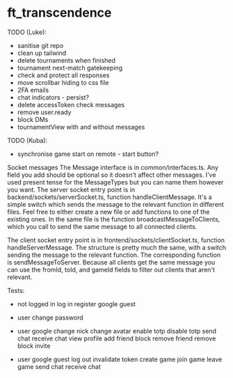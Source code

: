 # ft_transcendence

TODO (Luke):
- sanitise git repo
- clean up tailwind
- delete tournaments when finished
- tournament next-match gatekeeping
- check and protect all responses
- move scrollbar hiding to css file
- 2FA emails
- chat indicators - persist?
- delete accessToken check messages
- remove user.ready
- block DMs
- tournamentView with and without messages

TODO (Kuba):
- synchronise game start on remote - start button?

Socket messages
The Message interface is in common/interfaces.ts. Any field you add should be optional so it doesn't affect other messages. I've used present tense for the MessageTypes but you can name them however you want.
The server socket entry point is in backend/sockets/serverSocket.ts, function handleClientMessage. It's a simple switch which sends the message to the relevant function in different files. Feel free to either create a new file or add functions to one of the existing ones. In the same file is the function broadcastMessageToClients, which you call to send the same message to all connected clients.

The client socket entry point is in frontend/sockets/clientSocket.ts, function handleServerMessage. The structure is pretty much the same, with a switch sending the message to the relevant function. The corresponding function is sendMessageToServer. Because all clients get the same message you can use the fromId, toId, and gameId fields to filter out clients that aren't relevant.



Tests:
- not logged in
	log in
	register
	google
	guest

- user
	change password

- user
  google
	change nick
	change avatar
	enable totp
	disable totp
	send chat
	receive chat
	view profile
	add friend
	block
	remove friend
	remove block
	invite

- user
  google
  guest
	log out
	invalidate token
	create game
	join game
	leave game
	send chat
	receive chat
